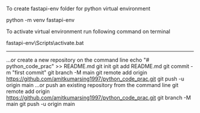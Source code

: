 To create fastapi-env folder for python virtual environment

python -m venv fastapi-env

To activate virtual environment run following command on terminal

fastapi-env\Scripts\activate.bat


---------
…or create a new repository on the command line
echo "# python_code_prac" >> README.md
git init
git add README.md
git commit -m "first commit"
git branch -M main
git remote add origin https://github.com/amitkumarsing1997/python_code_prac.git
git push -u origin main
…or push an existing repository from the command line
git remote add origin https://github.com/amitkumarsing1997/python_code_prac.git
git branch -M main
git push -u origin main
